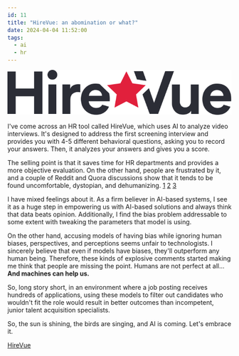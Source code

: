 ```yaml
---
id: 11
title: "HireVue: an abomination or what?"
date: 2024-04-04 11:52:00
tags: 
  - ai
  - hr
---
```


![HireVue Logo](/hirevue-logo.svg)

I've come across an HR tool called HireVue, which uses AI to analyze video interviews. It's designed to address the first screening interview and provides you with 4-5 different behavioral questions, asking you to record your answers. Then, it analyzes your answers and gives you a score.

The selling point is that it saves time for HR departments and provides a more objective evaluation. On the other hand, people are frustrated by it, and a couple of Reddit and Quora discussions show that it tends to be found uncomfortable, dystopian, and dehumanizing. [1](https://www.reddit.com/r/recruitinghell/comments/ycxn19/anyone_ever_did_a_video_interview_with_hirevue/) [2](https://www.reddit.com/r/recruitinghell/comments/kd1q4w/fuck_hirevue_and_any_company_that_makes/) [3](https://www.quora.com/HireVue-offends-me-Am-I-officially-an-old-dog)

I have mixed feelings about it. As a firm believer in AI-based systems, I see it as a huge step in empowering us with AI-based solutions and always think that data beats opinion. Additionally, I find the bias problem addressable to some extent with tweaking the parameters that model is using.

On the other hand, accusing models of having bias while ignoring human biases, perspectives, and perceptions seems unfair to technologists. I sincerely believe that even if models have biases, they'll outperform any human being. Therefore, these kinds of explosive comments started making me think that people are missing the point. Humans are not perfect at all... **And machines can help us.**

So, long story short, in an environment where a job posting receives hundreds of applications, using these models to filter out candidates who wouldn't fit the role would result in better outcomes than incompetent, junior talent acquisition specialists.

So, the sun is shining, the birds are singing, and AI is coming. Let's embrace it.

[HireVue](https://www.hirevue.com/)

